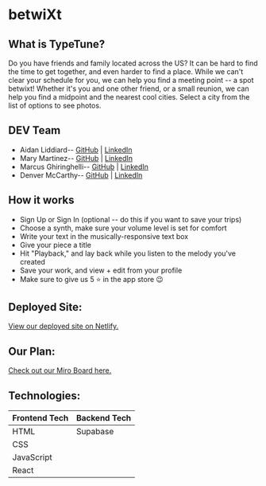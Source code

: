 # betwiXt

## What is TypeTune? 
Do you have friends and family located across the US? It can be hard to find the time to get together, and even harder to find a place. While we can't clear your schedule for you, we can help you find a meeting point -- a spot betwixt! Whether it's you and one other friend, or a small reunion, we can help you find a midpoint and the nearest cool cities. Select a city from the list of options to see photos.  

## DEV Team
* Aidan Liddiard-- [GitHub](https://github.com/aidanliddiard) | [LinkedIn](https://www.linkedin.com/in/aidan-liddiard-283a991b3)
* Mary Martinez-- [GitHub](https://github.com/mary-martinez) | [LinkedIn](http://www.linkedin.com/in/mary-diana-martinez)
* Marcus Ghiringhelli-- [GitHub](https://github.com/m-ghiringhelli) | [LinkedIn](https://www.linkedin.com/in/marcus-ghiringhelli)
* Denver McCarthy-- [GitHub](https://github.com/denvermccarthy) | [LinkedIn](https://www.linkedin.com/in/denvermccarthy/)


## How it works
* Sign Up or Sign In (optional -- do this if you want to save your trips)
* Choose a synth, make sure your volume level is set for comfort
* Write your text in the musically-responsive text box
* Give your piece a title
* Hit "Playback," and lay back while you listen to the melody you've created
* Save your work, and view + edit from your profile
* Make sure to give us 5 ⭐️ in the app store 😉


## Deployed Site:

[View our deployed site on Netlify.](https://storied-halva-befe02.netlify.app/)

## Our Plan:

[Check out our Miro Board here.](https://miro.com/app/board/uXjVOKyLi0Q=/)

## Technologies:

| Frontend Tech   | Backend Tech    |
|-----------------|-----------------|
| HTML            | Supabase        |
| CSS             |                 |
| JavaScript      |                 |
| React           |                 |
